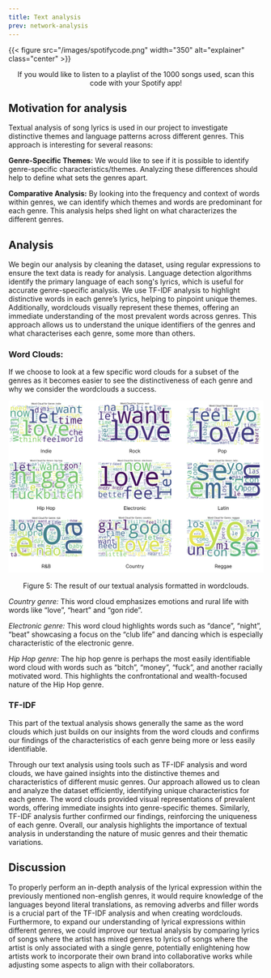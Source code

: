 ```yaml
---
title: Text analysis
prev: network-analysis
---
```


{{< figure src="/images/spotifycode.png" width="350" alt="explainer" class="center" >}}
<p style="text-align: center;">If you would like to listen to a playlist of the 1000 songs used, scan this code with your Spotify app!</p>

## Motivation for analysis 

Textual analysis of song lyrics is used in our project to investigate distinctive themes and language patterns across different genres. This approach is interesting for several reasons:

**Genre-Specific Themes:** We would like to see if it is possible to identify genre-specific characteristics/themes. Analyzing these differences should help to define what sets the genres apart.

**Comparative Analysis:** By looking into the frequency and context of words within genres, we can identify which themes and words are predominant for each genre. This analysis helps shed light on what characterizes the different genres.

## Analysis 
We begin our analysis by cleaning the dataset, using regular expressions to ensure the text data is ready for analysis. Language detection algorithms identify the primary language of each song's lyrics, which is useful for accurate genre-specific analysis.
We use TF-IDF analysis to highlight distinctive words in each genre’s lyrics, helping to pinpoint unique themes. Additionally, wordclouds visually represent these themes, offering an immediate understanding of the most prevalent words across genres. This approach allows us to understand the unique identifiers of the genres and what characterises each genre, some more than others.

### Word Clouds:
If we choose to look at a few specific word clouds for a subset of the genres as it becomes easier to see the distinctiveness of each genre and why we consider the wordclouds a success.

![](/images/wordclouds.png)
<p style="text-align: center;">Figure 5: The result of our textual analysis formatted in wordclouds.</p>

*Country genre:* This word cloud emphasizes emotions and rural life with words like “love”, “heart” and “gon ride”.

*Electronic genre:* This word cloud highlights words such as “dance”, “night”, “beat” showcasing a focus on the “club life” and dancing which is especially characteristic of the electronic genre.

*Hip Hop genre:* The hip hop genre is perhaps the most easily identifiable word cloud with words such as “bitch”, “money”, “fuck”, and another racially motivated word. This highlights the confrontational and wealth-focused nature of the Hip Hop genre.

### TF-IDF 
This part of the textual analysis shows generally the same as the word clouds which just builds on our insights from the word clouds and confirms our findings of the characteristics of each genre being more or less easily identifiable. 

Through our text analysis using tools such as TF-IDF analysis and word clouds, we have gained insights into the distinctive themes and characteristics of different music genres. Our approach allowed us to clean and analyze the dataset efficiently, identifying unique characteristics for each genre. The word clouds provided visual representations of prevalent words, offering immediate insights into genre-specific themes. Similarly, TF-IDF analysis further confirmed our findings, reinforcing the uniqueness of each genre. Overall, our analysis highlights the importance of textual analysis in understanding the nature of music genres and their thematic variations.

## Discussion 
To properly perform an in-depth analysis of the lyrical expression within the previously mentioned non-english genres, it would require knowledge of the languages beyond literal translations, as removing adverbs and filler words is a crucial part of the TF-IDF analysis and when creating wordclouds. Furthermore, to expand our understanding of lyrical expressions within different genres, we could improve our textual analysis by comparing lyrics of songs where the artist has mixed genres to lyrics of songs where the artist is only associated with a single genre, potentially enlightening how artists work to incorporate their own brand into collaborative works while adjusting some aspects to align with their collaborators. 
